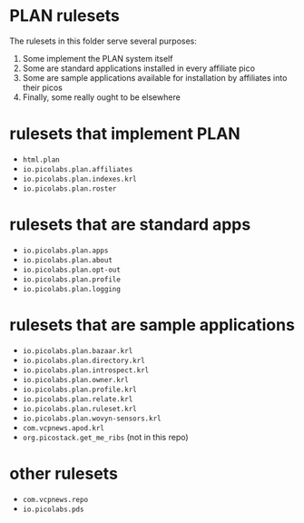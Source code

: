 # PLAN rulesets

The rulesets in this folder serve several purposes:
1. Some implement the PLAN system itself
2. Some are standard applications installed in every affiliate pico
3. Some are sample applications available for installation by affiliates into their picos
4. Finally, some really ought to be elsewhere

# rulesets that implement PLAN

- `html.plan`
- `io.picolabs.plan.affiliates`
- `io.picolabs.plan.indexes.krl`
- `io.picolabs.plan.roster`

# rulesets that are standard apps

- `io.picolabs.plan.apps`
- `io.picolabs.plan.about`
- `io.picolabs.plan.opt-out`
- `io.picolabs.plan.profile`
- `io.picolabs.plan.logging`

# rulesets that are sample applications

- `io.picolabs.plan.bazaar.krl`
- `io.picolabs.plan.directory.krl`
- `io.picolabs.plan.introspect.krl`
- `io.picolabs.plan.owner.krl`
- `io.picolabs.plan.profile.krl`
- `io.picolabs.plan.relate.krl`
- `io.picolabs.plan.ruleset.krl`
- `io.picolabs.plan.wovyn-sensors.krl`
- `com.vcpnews.apod.krl`
- `org.picostack.get_me_ribs` (not in this repo)

# other rulesets

- `com.vcpnews.repo`
- `io.picolabs.pds`

